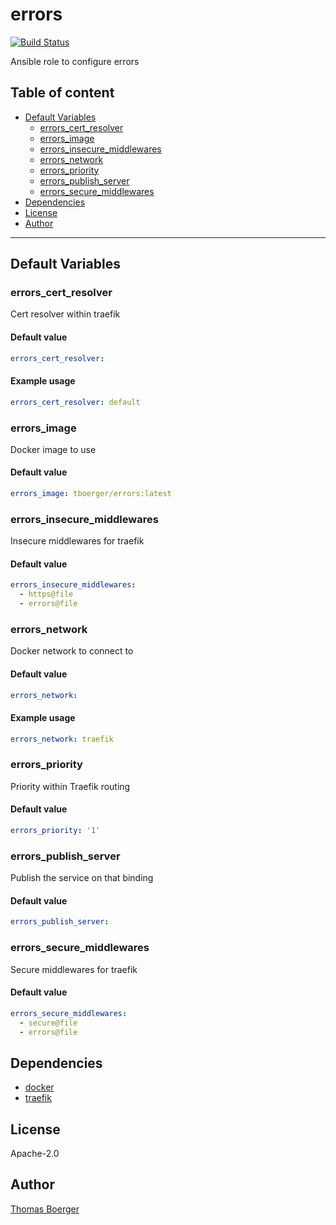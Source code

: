 # errors

[![Build Status](https://cloud.drone.io/api/badges/rolehippie/errors/status.svg)](https://cloud.drone.io/rolehippie/errors)

Ansible role to configure errors

## Table of content

* [Default Variables](#default-variables)
  * [errors_cert_resolver](#errors_cert_resolver)
  * [errors_image](#errors_image)
  * [errors_insecure_middlewares](#errors_insecure_middlewares)
  * [errors_network](#errors_network)
  * [errors_priority](#errors_priority)
  * [errors_publish_server](#errors_publish_server)
  * [errors_secure_middlewares](#errors_secure_middlewares)
* [Dependencies](#dependencies)
* [License](#license)
* [Author](#author)

---

## Default Variables

### errors_cert_resolver

Cert resolver within traefik

#### Default value

```YAML
errors_cert_resolver:
```

#### Example usage

```YAML
errors_cert_resolver: default
```

### errors_image

Docker image to use

#### Default value

```YAML
errors_image: tboerger/errors:latest
```

### errors_insecure_middlewares

Insecure middlewares for traefik

#### Default value

```YAML
errors_insecure_middlewares:
  - https@file
  - errors@file
```

### errors_network

Docker network to connect to

#### Default value

```YAML
errors_network:
```

#### Example usage

```YAML
errors_network: traefik
```

### errors_priority

Priority within Traefik routing

#### Default value

```YAML
errors_priority: '1'
```

### errors_publish_server

Publish the service on that binding

#### Default value

```YAML
errors_publish_server:
```

### errors_secure_middlewares

Secure middlewares for traefik

#### Default value

```YAML
errors_secure_middlewares:
  - secure@file
  - errors@file
```

## Dependencies

* [docker](https://github.com/rolehippie/docker)
* [traefik](https://github.com/rolehippie/traefik)

## License

Apache-2.0

## Author

[Thomas Boerger](https://github.com/tboerger)
